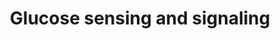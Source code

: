 ---
annotations:
- type: Pathway Ontology
  value: signaling pathway
authors:
- AAR&Co
- MaintBot
- Mkutmon
- Khanspers
- Eweitz
description: This pathway is modeled after Figure 1 in the Article "Sugar Sensing
  and Signaling" (See Bibliography). The discovery of several new molecules such as
  HXK1 and KIN10/11 have impacted the sugar regulation within a Arabidopsis therefore
  the figure above describes our insight into the sugar sensing and signaling network,
  and several of the molecular mechanisms that are included. Energy deprivation leads
  to mobilization of starch stored in chlorophyll to provide energy for the cell.
  Gene expression of proteins involved in energy regulation for the cell is also altered.
last-edited: 2021-05-19
organisms:
- Arabidopsis thaliana
redirect_from:
- /index.php/Pathway:WP3860
- /instance/WP3860
schema-jsonld:
- '@context': https://schema.org/
  '@id': https://wikipathways.github.io/pathways/WP3860.html
  '@type': Dataset
  creator:
    '@type': Organization
    name: WikiPathways
  description: This pathway is modeled after Figure 1 in the Article "Sugar Sensing
    and Signaling" (See Bibliography). The discovery of several new molecules such
    as HXK1 and KIN10/11 have impacted the sugar regulation within a Arabidopsis therefore
    the figure above describes our insight into the sugar sensing and signaling network,
    and several of the molecular mechanisms that are included. Energy deprivation
    leads to mobilization of starch stored in chlorophyll to provide energy for the
    cell. Gene expression of proteins involved in energy regulation for the cell is
    also altered.
  keywords:
  - Maltose
  - GBF-bZIP
  - HXK1
  - ADG2
  - proteasome
  - T6P
  - Fructose
  - Glucose
  - GPA1
  - SPS1
  - HUP1
  - THF1
  - HMG1
  - TF
  - HXK2
  - HUP2
  - TPS1
  - TPP
  - RGS1
  - KIN11
  - D-Glucose
  - UDP-Glucose
  - G6P
  - EIN3
  - Trehalose
  - KIN10
  - NIA2
  - HXK3
  - ATB2
  - Triosephosphate
  - Sucrose
  license: CC0
  name: Glucose sensing and signaling
seo: CreativeWork
title: Glucose sensing and signaling
wpid: WP3860
---